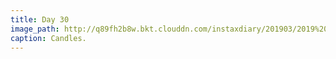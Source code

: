 ```yaml
---
title: Day 30
image_path: http://q89fh2b8w.bkt.clouddn.com/instaxdiary/201903/2019%203%206.jpg
caption: Candles.
---
```


